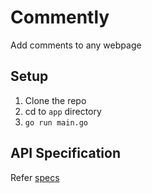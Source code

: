 # Commently

Add comments to any webpage

## Setup

1. Clone the repo
2. cd to `app` directory
3. `go run main.go`

## API Specification

Refer [specs](https://github.com/albingeorge/commently-service/tree/master/openapi/openapi.yaml)
